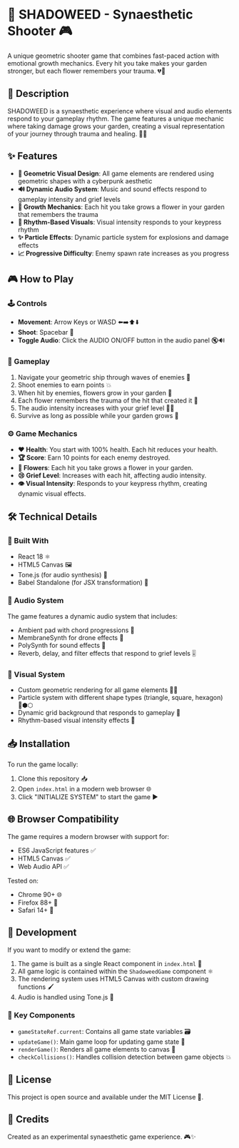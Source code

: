 # 🌸 SHADOWEED - Synaesthetic Shooter 🎮

A unique geometric shooter game that combines fast-paced action with emotional growth mechanics. Every hit you take makes your garden stronger, but each flower remembers your trauma. 💔🌱

## 📝 Description

SHADOWEED is a synaesthetic experience where visual and audio elements respond to your gameplay rhythm. The game features a unique mechanic where taking damage grows your garden, creating a visual representation of your journey through trauma and healing. 🎨🎵

## ✨ Features

- **🔺 Geometric Visual Design**: All game elements are rendered using geometric shapes with a cyberpunk aesthetic
- **🔊 Dynamic Audio System**: Music and sound effects respond to gameplay intensity and grief levels
- **🌺 Growth Mechanics**: Each hit you take grows a flower in your garden that remembers the trauma
- **🎯 Rhythm-Based Visuals**: Visual intensity responds to your keypress rhythm
- **✨ Particle Effects**: Dynamic particle system for explosions and damage effects
- **📈 Progressive Difficulty**: Enemy spawn rate increases as you progress

## 🎮 How to Play

### 🕹️ Controls

- **Movement**: Arrow Keys or WASD ⬅️➡️⬆️⬇️
- **Shoot**: Spacebar 🚀
- **Toggle Audio**: Click the AUDIO ON/OFF button in the audio panel 🔇🔊

### 🎯 Gameplay

1. Navigate your geometric ship through waves of enemies 🚀
2. Shoot enemies to earn points 💥
3. When hit by enemies, flowers grow in your garden 🌸
4. Each flower remembers the trauma of the hit that created it 💭
5. The audio intensity increases with your grief level 🎵➕
6. Survive as long as possible while your garden grows 🌿

### ⚙️ Game Mechanics

- **❤️ Health**: You start with 100% health. Each hit reduces your health.
- **🏆 Score**: Earn 10 points for each enemy destroyed.
- **🌺 Flowers**: Each hit you take grows a flower in your garden.
- **😢 Grief Level**: Increases with each hit, affecting audio intensity.
- **👁️ Visual Intensity**: Responds to your keypress rhythm, creating dynamic visual effects.

## 🛠️ Technical Details

### 🧱 Built With

- React 18 ⚛️
- HTML5 Canvas 🖼️
- Tone.js (for audio synthesis) 🎼
- Babel Standalone (for JSX transformation) 📝

### 🎵 Audio System

The game features a dynamic audio system that includes:
- Ambient pad with chord progressions 🎹
- MembraneSynth for drone effects 🥁
- PolySynth for sound effects 🎸
- Reverb, delay, and filter effects that respond to grief levels 🎚️

### 🎨 Visual System

- Custom geometric rendering for all game elements 🔺🔷
- Particle system with different shape types (triangle, square, hexagon) 🔺⬢⬡
- Dynamic grid background that responds to gameplay 📐
- Rhythm-based visual intensity effects 💫

## 📥 Installation

To run the game locally:

1. Clone this repository 📥
2. Open `index.html` in a modern web browser 🌐
3. Click "INITIALIZE SYSTEM" to start the game ▶️

## 🌐 Browser Compatibility

The game requires a modern browser with support for:
- ES6 JavaScript features ✅
- HTML5 Canvas ✅
- Web Audio API ✅

Tested on:
- Chrome 90+ 🌐
- Firefox 88+ 🦊
- Safari 14+ 🍎

## 🔧 Development

If you want to modify or extend the game:

1. The game is built as a single React component in `index.html` 📄
2. All game logic is contained within the `ShadoweedGame` component ⚛️
3. The rendering system uses HTML5 Canvas with custom drawing functions 🖌️
4. Audio is handled using Tone.js 🎼

### 🔑 Key Components

- `gameStateRef.current`: Contains all game state variables 🗃️
- `updateGame()`: Main game loop for updating game state 🔄
- `renderGame()`: Renders all game elements to canvas 🎨
- `checkCollisions()`: Handles collision detection between game objects 💥

## 📄 License

This project is open source and available under the MIT License 📜.

## 👏 Credits

Created as an experimental synaesthetic game experience. 🎮✨
